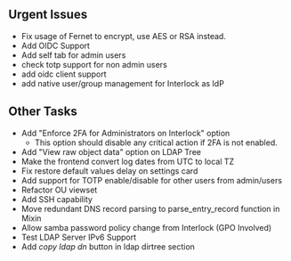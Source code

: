 ## Urgent Issues
* Fix usage of Fernet to encrypt, use AES or RSA instead.
* Add OIDC Support
* Add self tab for admin users
* check totp support for non admin users
* add oidc client support
* add native user/group management for Interlock as IdP

## Other Tasks
* Add "Enforce 2FA for Administrators on Interlock" option
	* This option should disable any critical action if 2FA is not enabled.
* Add "View raw object data" option on LDAP Tree
* Make the frontend convert log dates from UTC to local TZ <done>
* Fix restore default values delay on settings card <done>
* Add support for TOTP enable/disable for other users from admin/users
* Refactor OU viewset
* Add SSH capability
* Move redundant DNS record parsing to parse_entry_record function in Mixin
* Allow samba password policy change from Interlock (GPO Involved)
* Test LDAP Server IPv6 Support
* Add *copy ldap dn* button in ldap dirtree section
